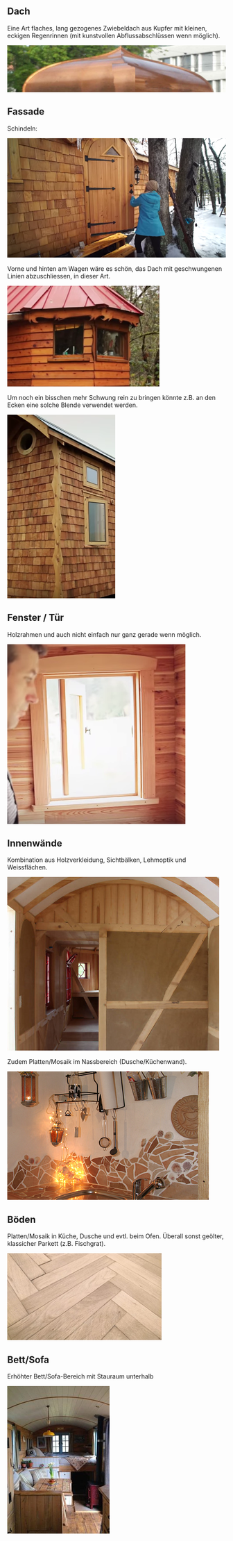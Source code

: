
## Dach

Eine Art flaches, lang gezogenes Zwiebeldach aus Kupfer mit kleinen, eckigen Regenrinnen (mit kunstvollen Abflussabschlüssen wenn möglich).

![](files/dachform.jpg)

## Fassade

Schindeln:

![](files/schindeln.png)

Vorne und hinten am Wagen wäre es schön, das Dach mit geschwungenen Linien abzuschliessen, in dieser Art.

![](files/dachblende.png)

Um noch ein bisschen mehr Schwung rein zu bringen könnte z.B. an den Ecken eine solche Blende verwendet werden.

![](files/eckverkleidung.png)

## Fenster / Tür

Holzrahmen und auch nicht einfach nur ganz gerade wenn möglich.

![](files/fensterverkleidung.png)

## Innenwände

Kombination aus Holzverkleidung, Sichtbälken, Lehmoptik und Weissflächen.

![](files/innenwand.jpg)

Zudem Platten/Mosaik im Nassbereich (Dusche/Küchenwand).

![](files/mosaik-kueche.jpg)

## Böden

Platten/Mosaik in Küche, Dusche und evtl. beim Ofen. Überall sonst geölter, klassicher Parkett (z.B. Fischgrat).

![](files/parkett.jpg)

## Bett/Sofa

Erhöhter Bett/Sofa-Bereich mit Stauraum unterhalb

![](files/bett.jpg)
